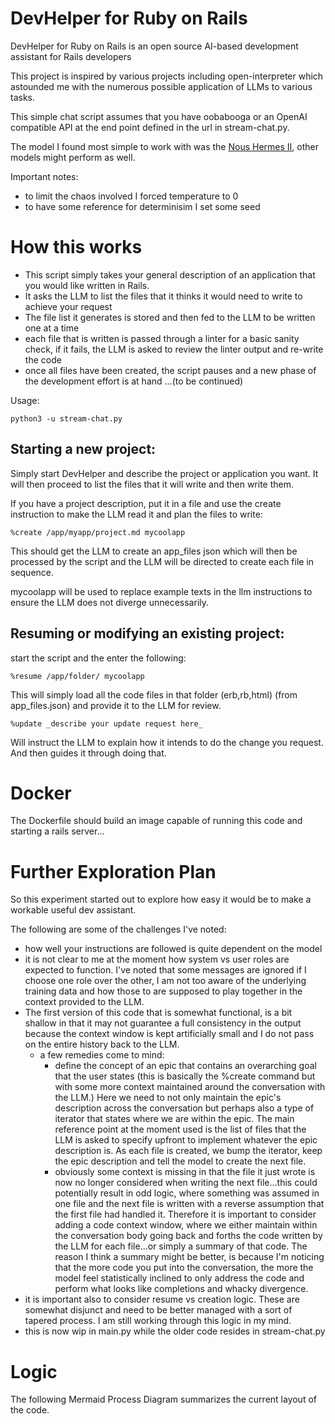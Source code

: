 # DevHelper for Ruby on Rails

DevHelper for Ruby on Rails is an open source AI-based development assistant for Rails developers

This project is inspired by various projects including open-interpreter which astounded me with the numerous possible application of LLMs to various tasks.

This simple chat script assumes that you have oobabooga or an OpenAI compatible API at the end point defined in the url in stream-chat.py.

The model I found most simple to work with was the [Nous Hermes II](https://huggingface.co/bartowski/Hermes-2-Pro-Llama-3-8B-exl2/tree/8_0), other models might perform as well.

Important notes:

- to limit the chaos involved I forced temperature to 0
- to have some reference for determinisim I set some seed

# How this works

- This script simply takes your general description of an application that you would like written in Rails.
- It asks the LLM to list the files that it thinks it would need to write to achieve your request
- The file list it generates is stored and then fed to the LLM to be written one at a time
- each file that is written is passed through a linter for a basic sanity check, if it fails, the LLM is asked to review the linter output and re-write the code
- once all files have been created, the script pauses and a new phase of the development effort is at hand
  ...(to be continued)

Usage:

```
python3 -u stream-chat.py
```

## Starting a new project:

Simply start DevHelper and describe the project or application you want. It will then proceed to list the files that it will write and then write them.

If you have a project description, put it in a file and use the create instruction to make the LLM read it and plan the files to write:

```
%create /app/myapp/project.md mycoolapp
```

This should get the LLM to create an app_files json which will then be processed by the script and the LLM will be directed to create each file in sequence.

mycoolapp will be used to replace example texts in the llm instructions to ensure the LLM does not diverge unnecessarily.

## Resuming or modifying an existing project:

start the script and the enter the following:

```
%resume /app/folder/ mycoolapp
```

This will simply load all the code files in that folder (erb,rb,html) (from app_files.json) and provide it to the LLM for review.

```
%update _describe your update request here_
```

Will instruct the LLM to explain how it intends to do the change you request. And then guides it through doing that.

# Docker

The Dockerfile should build an image capable of running this code and starting a rails server...

# Further Exploration Plan

So this experiment started out to explore how easy it would be to make a workable useful dev assistant.

The following are some of the challenges I've noted:

- how well your instructions are followed is quite dependent on the model
- it is not clear to me at the moment how system vs user roles are expected to function. I've noted that some messages are ignored if I choose one role over the other, I am not too aware of the underlying training data and how those to are supposed to play together in the context provided to the LLM.
- The first version of this code that is somewhat functional, is a bit shallow in that it may not guarantee a full consistency in the output because the context window is kept artificially small and I do not pass on the entire history back to the LLM.
  - a few remedies come to mind:
    - define the concept of an epic that contains an overarching goal that the user states (this is basically the %create command but with some more context maintained around the conversation with the LLM.) Here we need to not only maintain the epic's description across the conversation but perhaps also a type of iterator that states where we are within the epic. The main reference point at the moment used is the list of files that the LLM is asked to specify upfront to implement whatever the epic description is. As each file is created, we bump the iterator, keep the epic description and tell the model to create the next file.
    - obviously some context is missing in that the file it just wrote is now no longer considered when writing the next file...this could potentially result in odd logic, where something was assumed in one file and the next file is written with a reverse assumption that the first file had handled it. Therefore it is important to consider adding a code context window, where we either maintain within the conversation body going back and forths the code written by the LLM for each file...or simply a summary of that code. The reason I think a summary might be better, is because I'm noticing that the more code you put into the conversation, the more the model feel statistically inclined to only address the code and perform what looks like completions and whacky divergence.
- it is important also to consider resume vs creation logic. These are somewhat disjunct and need to be better managed with a sort of tapered process. I am still working through this logic in my mind.
- this is now wip in main.py while the older code resides in stream-chat.py

# Logic

The following Mermaid Process Diagram summarizes the current layout of the code.

```mermaid

```
